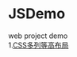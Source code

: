 # JSDemo
web project demo\
    1.[CSS多列等高布局](https://rui012345.github.io/JSDemo/CSS%E7%AD%89%E9%AB%98%E5%B8%83%E5%B1%80.html)
